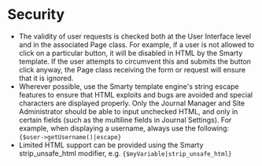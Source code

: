 # Security

- The validity of user requests is checked both at the User Interface level and in the associated Page class. For example, if a user is not allowed to click on a particular button, it will be disabled in HTML by the Smarty template. If the user attempts to circumvent this and submits the button click anyway, the Page class receiving the form or request will ensure that it is ignored.
- Wherever possible, use the Smarty template engine's string escape features to ensure that HTML exploits and bugs are avoided and special characters are displayed properly. Only the Journal Manager and Site Administrator should be able to input unchecked HTML, and only in certain fields (such as the multiline fields in Journal Settings). For example, when displaying a username, always use the following: `{$user->getUsername()|escape}`
- Limited HTML support can be provided using the Smarty strip_unsafe_html modifier, e.g. `{$myVariable|strip_unsafe_html}`

